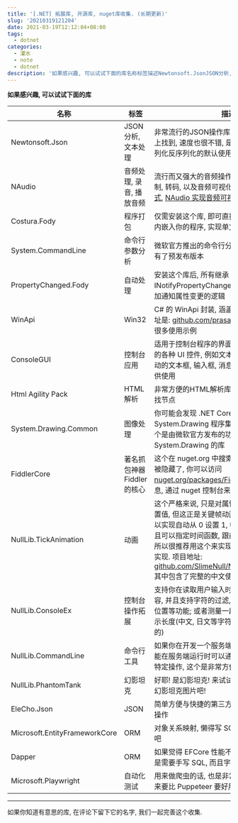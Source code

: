 ```yaml
---
title: '[.NET] 拓展库, 开源库, nuget库收集. (长期更新)'
slug: '20210319121204'
date: 2021-03-19T12:12:04+08:00
tags:
  - dotnet
categories:
  - 灌水
  - note
  - dotnet
description: '如果感兴趣, 可以试试下面的库名称标签描述Newtonsoft.JsonJSON分析, 文本处理非常流行的JSON操作库, 教程也能够轻松在网上找到, 速度也很不错NAudio音频处理, 录音, 播放音频流行而又强大的音频操作库Fody.Costura程序打包仅需安装这个库, 即可直接使所有需要的程序集内嵌入你的程序, 实现单文件程序System.Drawing.Common图像处理你可能会发现 .NET Core 不内置 System.Drawin'
---
```



**如果感兴趣, 可以试试下面的库**

| 名称                   | 标签                     | 描述                                                         |
| ---------------------- | ------------------------ | ------------------------------------------------------------ |
| Newtonsoft.Json        | JSON分析, 文本处理       | 非常流行的JSON操作库, 教程也能够轻松在网上找到, 速度也很不错, 是 ASP.NET 中 Json 序列化反序列化的默认使用方式 |
| NAudio                 | 音频处理, 录音, 播放音频 | 流行而又强大的音频操作库, 支持音频播放, 录制, 转码, 以及音频可视化, [NAudio 各种使用方式](https://blog.csdn.net/m0_46555380/article/details/116460477), [NAudio 实现音频可视化](https://blog.csdn.net/m0_46555380/article/details/116573323) |
| Costura.Fody           | 程序打包                 | 仅需安装这个库, 即可直接使所有需要的程序集内嵌入你的程序, 实现单文件程序 |
| System.CommandLine | 命令行参数分析 | 微软官方推出的命令行分析, 截止到目前, 已经有了预发布版本 |
| PropertyChanged.Fody | 自动处理 | 安装这个库后, 所有继承 INotifyPropertyChanged 接口的类都将自动添加通知属性变更的逻辑 |
| WinApi | Win32 | C# 的 WinApi 封装, 涵盖的方面非常广, 项目地址是: [github.com/prasannavl/WinApi](https://github.com/prasannavl/WinApi), 下面有很多使用示例 |
| ConsoleGUI | 控制台应用 | 适用于控制台程序的界面库, 能够实现控制台上的各种 UI 控件, 例如文本框, TabControl, 可滚动的文本框, 输入框, 消息框, 还有各种布局方式供使用 |
| Html Agility Pack      | HTML解析                 | 非常方便的HTML解析库, 支持通过XPath来查找节点                |
| System.Drawing.Common  | 图像处理                 | 你可能会发现 .NET Core 不内置 System.Drawing 程序集 ,那么安装这个吧, 这个是由微软官方发布的功能等同于 System.Drawing 的库 |
| FiddlerCore | 著名抓包神器 Fiddler 的核心 | 这个在 nuget.org 中搜索不到, 但他存在, 只是被隐藏了, 你可以访问 [nuget.org/packages/FiddlerCore](https://www.nuget.org/packages/FiddlerCore) 查看他的信息, 通过 nuget 控制台来手动安装它 |
| NullLib.TickAnimation | 动画 | 这个严格来说, 只是对属性按照一定时间函数设置值, 但这正是关键帧动画, 例如通过这个, 你可以实现自动从 0 设置 1, 中间有无数过渡值, 而且可以指定时间函数, 跟前端的贝塞尔曲线一样, 所以很推荐用这个来实现 WinForm 程序的动画实现. 项目地址: [github.com/SlimeNull/NullLib.TickAnimation](https://github.com/SlimeNull/NullLib.TickAnimation), 其中包含了完整的中文使用文档. |
| NullLib.ConsoleEx | 控制台操作拓展                 | 支持你在读取用户输入时就获取用户的输入内容, 并且支持字符的过滤, 移动输入内容到任意位置等功能; 或者测量一段文本在控制台中的显示长度(中文, 日文等字符为2, 字母数字为1之类的) |
| NullLib.CommandLine    | 命令行工具               | 如果你在开发一个服务端程序, 并且想要使用户能在服务端运行时可以通过输入命令行来实现特定操作, 这个是非常方便的 |
| NullLib.PhantomTank    | 幻影坦克                 | 好耶! 是幻影坦克! 来试试用这个库来快捷生成幻影坦克图片吧!  |
| EleCho.Json | JSON | 简单方便与快捷的第三方 JSON 库, 支持弱类型操作 |
| Microsoft.EntityFrameworkCore| ORM | 对象关系映射, 懒得写 SQL 的话, 就直接用这个吧 |
| Dapper | ORM | 如果觉得 EFCore 性能不够, 可以试试这个, 但是需要手写 SQL, 而且字段和列名必须保持一致 |
| Microsoft.Playwright | 自动化测试 | 用来做爬虫的话, 也是非常方便的, 感觉使用起来要比 Puppeteer 要好用些 |

****

如果你知道有意思的库, 在评论下留下它的名字, 我们一起完善这个收集.
